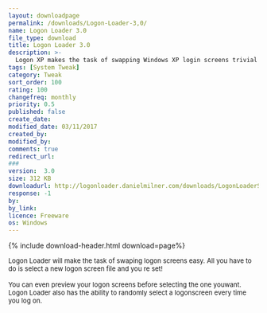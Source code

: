 ```yaml
---
layout: downloadpage
permalink: /downloads/Logon-Loader-3,0/
name: Logon Loader 3.0
file_type: download
title: Logon Loader 3.0
description: >-
  Logon XP makes the task of swapping Windows XP login screens trivial
tags: [System Tweak]
category: Tweak
sort_order: 100
rating: 100
changefreq: monthly
priority: 0.5
published: false
create_date: 
modified_date: 03/11/2017
created_by: 
modified_by: 
comments: true
redirect_url: 
### 
version:  3.0
size: 312 KB
downloadurl: http://logonloader.danielmilner.com/downloads/LogonLoaderSetup.exe
response: -1
by: 
by_link: 
licence: Freeware
os: Windows
---
```


{% include download-header.html download=page%}

<p style="fix-download-text !important">
<p><font size="2"><p>Logon Loader will make the task of swaping logon screens easy. All you have to do is select a new logon screen file and you re set! <br />
<br />
You can even preview your logon screens before selecting the one youwant. Logon Loader also has the ability to randomly select a logonscreen every time you log on.</p>
<!-- google_ad_section_end -->
<p>&#160;</p>
<div class="celltext_big">&#160;</div></p></p>
